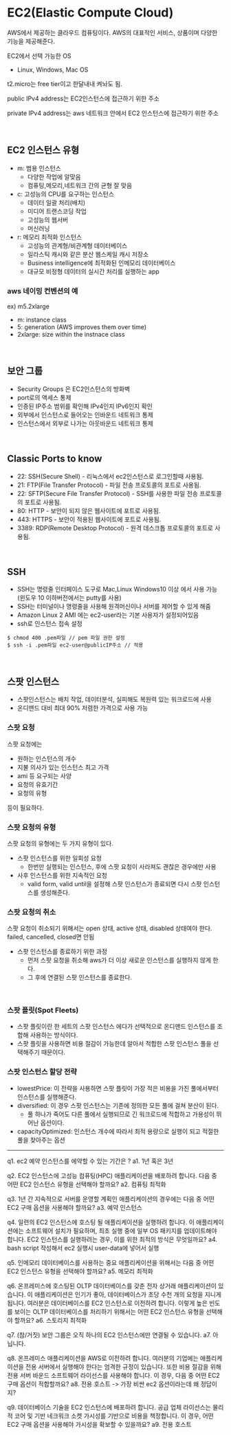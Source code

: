 # EC2(Elastic Compute Cloud)

AWS에서 제공하는 클라우드 컴퓨팅이다.
AWS의 대표적인 서비스, 상품이며 다양한 기능을 제공해준다.

EC2에서 선택 가능한 OS

- Linux, Windows, Mac OS

t2.micro는 free tier이고 한달내내 켜놔도 됨.

public IPv4 address는 EC2인스턴스에 접근하기 위한 주소

private IPv4 address는 aws 네트워크 안에서 EC2 인스턴스에 접근하기 위한 주소

<br >

## EC2 인스턴스 유형

- m: 범용 인스턴스
  - 다양한 작업에 알맞음
  - 컴퓨팅,메모리,네트워크 간의 균형 잘 맞음
- c: 고성능의 CPU를 요구하는 인스턴스
  - 데이터 일괄 처리(배치)
  - 미디어 트랜스코딩 작업
  - 고성능의 웹서버
  - 머신러닝
- r: 메모리 최적화 인스턴스
  - 고성능의 관계형/비관계형 데이터베이스
  - 일라스틱 캐시와 같은 분산 웹스케일 캐시 저장소
  - Business intelligence에 최적화된 인메모리 데이터베이스
  - 대규모 비정형 데이터의 실시간 처리를 실행하는 app

### aws 네이밍 컨벤션의 예

ex) m5.2xlarge

- m: instance class
- 5: generation (AWS improves them over time)
- 2xlarge: size within the instnace class

<br >

## 보안 그룹

- Security Groups 은 EC2인스턴스의 방화벽
- port로의 액세스 통제
- 인증된 IP주소 범위를 확인해 IPv4인지 IPv6인지 확인
- 외부에서 인스턴스로 들어오는 인바운드 네트워크 통제
- 인스턴스에서 외부로 나가는 아웃바운드 네트워크 통제

<br >

## Classic Ports to know

- 22: SSH(Secure Shell) - 리눅스에서 ec2인스턴스로 로그인할때 사용됨.
- 21: FTP(File Transfer Protocol) - 파일 전송 프로토콜의 포트로 사용됨.
- 22: SFTP(Secure File Transfer Protocol) - SSH를 사용한 파일 전송 프로토콜의 포트로 사용됨.
- 80: HTTP - 보안이 되지 않은 웹사이트에 포트로 사용됨.
- 443: HTTPS - 보안이 적용된 웹사이트에 포트로 사용됨.
- 3389: RDP(Remote Desktop Protocol) - 원격 데스크톱 프로토콜의 포트로 사용됨.

<br >

## SSH

- SSH는 명령줄 인터페이스 도구로 Mac,Linux Windows10 이상 에서 사용 가능(윈도우 10 이하버전에서는 putty를 사용)
- SSH는 터미널이나 명령줄을 사용해 원격머신이나 서버를 제어할 수 있게 해줌
- Amazon Linux 2 AMI 에는 ec2-user라는 기본 사용자가 설정되어있음
- ssh로 인스턴스 접속 설정

```shell
$ chmod 400 .pem파일 // pem 파일 권한 설정
$ ssh -i .pem파일 ec2-user@publicIP주소 // 적용
```

<br >

## 스팟 인스턴스

- 스팟인스턴스는 배치 작업, 데이터분석, 실피해도 복원력 있는 워크로드에 사용
- 온디맨드 대비 최대 90% 저렴한 가격으로 사용 가능

### 스팟 요청

스팟 요청에는

- 원하는 인스턴스의 개수
- 지불 의사가 있는 인스턴스 최고 가격
- ami 등 요구되는 사양
- 요청의 유효기간
- 요청의 유형

등이 필요하다.

### 스팟 요청의 유형

스팟 요청의 유형에는 두 가지 유형이 있다.

- 스팟 인스턴스를 위한 일회성 요청
  - 한번만 실행되는 인스턴스, 후에 스팟 요청이 사라져도 괜찮은 경우에만 사용
- 사후 인스턴스를 위한 지속적인 요청
  - valid form, valid until을 설정해 스팟 인스턴스가 종료되면 다시 스팟 인스턴스를 생성해준다.

### 스팟 요청의 취소

스팟 요청이 취소되기 위해서는
open 상태, active 상태, disabled 상태여야 한다.
failed, cancelled, closed면 안됨

- 스팟 인스턴스를 종료하기 위한 과정
  - 먼저 스팟 요청을 취소해 aws가 더 이상 새로운 인스턴스를 실행하지 않게 한다.
  - 그 후에 연결된 스팟 인스턴스를 종료한다.

<br >

### 스팟 플릿(Spot Fleets)

- 스팟 플릿이란 한 세트의 스팟 인스턴스 에다가 선택적으로 온디맨드 인스턴스를 조합해 사용하는 방식이다.
- 스팟 플릿을 사용하면 비용 절감이 가능한데 알아서 적합한 스팟 인스턴스 풀을 선택해주기 때문이다.

### 스팟 인스턴스 할당 전략

- lowestPrice: 이 전략을 사용하면 스팟 플릿이 가장 적은 비용을 가진 풀에서부터 인스턴스를 실행해준다.
- diversified: 이 경우 스팟 인스턴스는 기존에 정의한 모든 풀에 걸쳐 분산이 된다.
  - 풀 하나가 죽어도 다른 풀에서 실행되므로 긴 워크로드에 적합하고 가용성이 뛰어난 옵션이다.
- capacityOptimized: 인스턴스 개수에 따라서 최적 용량으로 실행이 되고 적절한 풀을 찾아주는 옵션

<hr>

q1. ec2 예약 인스턴스를 에약할 수 있는 기간은 ?
a1. 1년 혹은 3년

q2. EC2 인스턴스에 고성능 컴퓨팅(HPC) 애플리케이션을 배포하려 합니다. 다음 중 어떤 EC2 인스턴스 유형을 선택해야 할까요?
a2. 컴퓨팅 최적화

q3. 1년 간 지속적으로 서버를 운영할 계획인 애플리케이션의 경우에는 다음 중 어떤 EC2 구매 옵션을 사용해야 할까요?
a3. 예약 인스턴스

q4. 일련의 EC2 인스턴스에 호스팅 될 애플리케이션을 실행하려 합니다. 이 애플리케이션에는 소프트웨어 설치가 필요하며, 최초 실행 중에 일부 OS 패키지를 업데이트해야 합니다. EC2 인스턴스를 실행하려는 경우, 이를 위한 최적의 방식은 무엇일까요?
a4. bash script 작성해서 ec2 실행시 user-data에 넣어서 실행

q5. 인메모리 데이터베이스를 사용하는 중요 애플리케이션을 위해서는 다음 중 어떤 EC2 인스턴스 유형을 선택해야 할까요?
a5. 메모리 최적화

q6. 온프레미스에 호스팅된 OLTP 데이터베이스를 갖춘 전자 상거래 애플리케이션이 있습니다. 이 애플리케이션은 인기가 좋아, 데이터베이스가 초당 수천 개의 요청을 지니게 됩니다. 여러분은 데이터베이스를 EC2 인스턴스로 이전하려 합니다. 이렇게 높은 빈도를 보이는 OLTP 데이터베이스를 처리하기 위해서는 어떤 EC2 인스턴스 유형을 선택해야 할까요?
a6. 스토리지 최적화

q7. (참/거짓) 보안 그룹은 오직 하나의 EC2 인스턴스에만 연결될 수 있습니다.
a7. 아닙니다.

q8. 온프레미스 애플리케이션을 AWS로 이전하려 합니다. 여러분의 기업에는 애플리케이션을 전용 서버에서 실행해야 한다는 엄격한 규정이 있습니다. 또한 비용 절감을 위해 전용 서버 바운드 소프트웨어 라이선스를 사용해야 합니다. 이 경우, 다음 중 어떤 EC2 구매 옵션이 적합할까요?
a8. 전용 호스트 -> 가장 비싼 ec2 옵션이라는데 왜 정답이지?

q9. 데이터베이스 기술을 EC2 인스턴스에 배포하려 합니다. 공급 업체 라이선스는 물리적 코어 및 기반 네크워크 소켓 가시성를 기반으로 비용을 책정합니다. 이 경우, 어떤 EC2 구매 옵션을 사용해야 가시성을 확보할 수 있을까요?
a9. 전용 호스트
